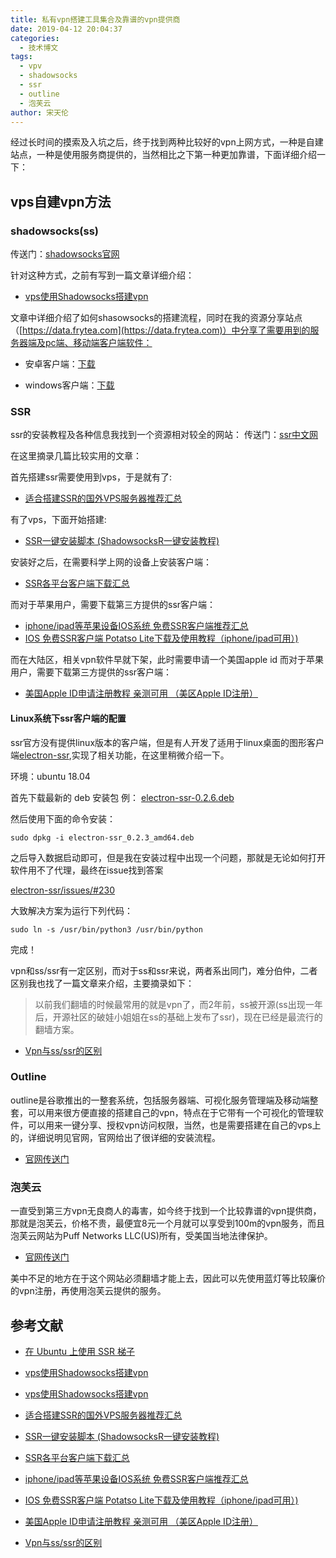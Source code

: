 ```yaml
---
title: 私有vpn搭建工具集合及靠谱的vpn提供商
date: 2019-04-12 20:04:37
categories:
  - 技术博文
tags:
  - vpv
  - shadowsocks
  - ssr
  - outline
  - 泡芙云
author: 宋天伦
---
```


经过长时间的摸索及入坑之后，终于找到两种比较好的vpn上网方式，一种是自建站点，一种是使用服务商提供的，当然相比之下第一种更加靠谱，下面详细介绍一下：

## vps自建vpn方法

### shadowsocks(ss)

传送门：[shadowsocks官网](https://shadowsocks.org/en/index.html)

针对这种方式，之前有写到一篇文章详细介绍：
- [vps使用Shadowsocks搭建vpn](https://frytea.com/2019/01/12/vps-shi-yong-shadowsocks-da-jian-vpn/)

文章中详细介绍了如何shasowsocks的搭建流程，同时在我的资源分享站点（[https://data.frytea.com](https://data.frytea.com)）中分享了需要用到的服务器端及pc端、移动端客户端软件：
- 安卓客户端：[下载](https://data.songtianlun.cn/vpn/shadowsocks--universal-4.6.5.apk)

- windows客户端：[下载](https://data.songtianlun.cn/vpn/Shadowsocks-4.1.3.1.zip)


### SSR

ssr的安装教程及各种信息我找到一个资源相对较全的网站：
传送门：[ssr中文网](https://ssr.tools/)

在这里摘录几篇比较实用的文章：

首先搭建ssr需要使用到vps，于是就有了:
- [适合搭建SSR的国外VPS服务器推荐汇总](https://ssr.tools/55)

有了vps，下面开始搭建:
- [SSR一键安装脚本 (ShadowsocksR一键安装教程)](https://ssr.tools/31)

安装好之后，在需要科学上网的设备上安装客户端：
- [SSR各平台客户端下载汇总](https://ssr.tools/175)

而对于苹果用户，需要下载第三方提供的ssr客户端：
- [iphone/ipad等苹果设备IOS系统 免费SSR客户端推荐汇总](https://ssr.tools/122)
- [IOS 免费SSR客户端 Potatso Lite下载及使用教程（iphone/ipad可用）)](https://ssr.tools/125)

而在大陆区，相关vpn软件早就下架，此时需要申请一个美国apple id
而对于苹果用户，需要下载第三方提供的ssr客户端：
- [美国Apple ID申请注册教程 亲测可用 （美区Apple ID注册）](https://ssr.tools/104)


#### Linux系统下ssr客户端的配置
ssr官方没有提供linux版本的客户端，但是有人开发了适用于linux桌面的图形客户端[electron-ssr](https://github.com/erguotou520/electron-ssr),实现了相关功能，在这里稍微介绍一下。

环境：ubuntu 18.04

首先下载最新的 deb 安装包
例：
[electron-ssr-0.2.6.deb](https://github.com/erguotou520/electron-ssr/releases/download/v0.2.6/electron-ssr-0.2.6.deb)

然后使用下面的命令安装：

```
sudo dpkg -i electron-ssr_0.2.3_amd64.deb
```

之后导入数据启动即可，但是我在安装过程中出现一个问题，那就是无论如何打开软件用不了代理，最终在issue找到答案

[electron-ssr/issues/#230](https://github.com/erguotou520/electron-ssr/issues/230)

大致解决方案为运行下列代码：

```
sudo ln -s /usr/bin/python3 /usr/bin/python
```

完成！



vpn和ss/ssr有一定区别，而对于ss和ssr来说，两者系出同门，难分伯仲，二者区别我也找了一篇文章来介绍，主要摘录如下：
>以前我们翻墙的时候最常用的就是vpn了，而2年前，ss被开源(ss出现一年后，开源社区的破娃小姐姐在ss的基础上发布了ssr)，现在已经是最流行的翻墙方案。

- [Vpn与ss/ssr的区别](https://deeponion.org/community/threads/vpnss-ssr.901/)

### Outline

outline是谷歌推出的一整套系统，包括服务器端、可视化服务管理端及移动端整套，可以用来很方便直接的搭建自己的vpn，特点在于它带有一个可视化的管理软件，可以用来一键分享、授权vpn访问权限，当然，也是需要搭建在自己的vps上的，详细说明见官网，官网给出了很详细的安装流程。

- [官网传送门](https://getoutline.org/zh-CN/home)

### 泡芙云
一直受到第三方vpn无良商人的毒害，如今终于找到一个比较靠谱的vpn提供商，那就是泡芙云，价格不贵，最便宜8元一个月就可以享受到100m的vpn服务，而且泡芙云网站为Puff Networks LLC(US)所有，受美国当地法律保护。

- [官网传送门](https://www.paofucloud.com/)

美中不足的地方在于这个网站必须翻墙才能上去，因此可以先使用蓝灯等比较廉价的vpn注册，再使用泡芙云提供的服务。



## 参考文献

- [在 Ubuntu 上使用 SSR 梯子](http://www.pianshen.com/article/366213168/)
- [vps使用Shadowsocks搭建vpn](https://frytea.com/2019/01/12/vps-shi-yong-shadowsocks-da-jian-vpn/)
- [vps使用Shadowsocks搭建vpn](https://frytea.com/2019/01/12/vps-shi-yong-shadowsocks-da-jian-vpn/)

- [适合搭建SSR的国外VPS服务器推荐汇总](https://ssr.tools/55)

- [SSR一键安装脚本 (ShadowsocksR一键安装教程)](https://ssr.tools/31)

- [SSR各平台客户端下载汇总](https://ssr.tools/175)

- [iphone/ipad等苹果设备IOS系统 免费SSR客户端推荐汇总](https://ssr.tools/122)

- [IOS 免费SSR客户端 Potatso Lite下载及使用教程（iphone/ipad可用）)](https://ssr.tools/125)

- [美国Apple ID申请注册教程 亲测可用 （美区Apple ID注册）](https://ssr.tools/104)

- [Vpn与ss/ssr的区别](https://deeponion.org/community/threads/vpnss-ssr.901/)